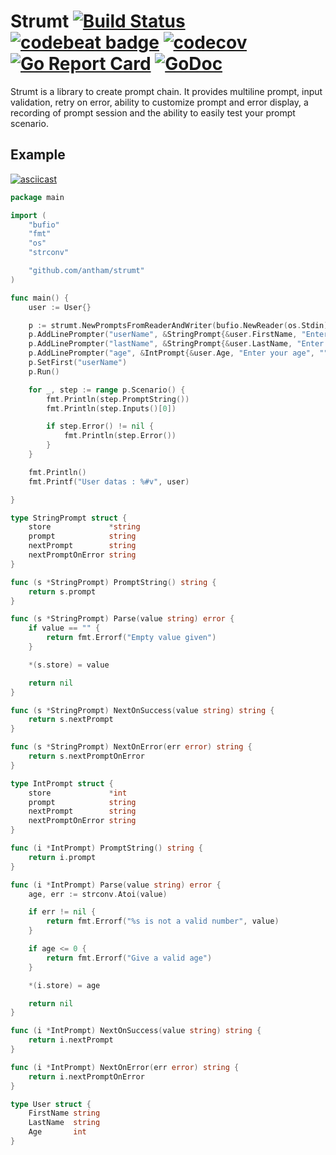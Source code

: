 Strumt [![Build Status](https://travis-ci.org/antham/strumt.svg?branch=master)](https://travis-ci.org/antham/strumt) [![codebeat badge](https://codebeat.co/badges/b34ccbae-d879-4105-a727-9c9720ec9544)](https://codebeat.co/projects/github-com-antham-strumt-master) [![codecov](https://codecov.io/gh/antham/strumt/branch/master/graph/badge.svg)](https://codecov.io/gh/antham/strumt) [![Go Report Card](https://goreportcard.com/badge/github.com/antham/strumt)](https://goreportcard.com/report/github.com/antham/strumt) [![GoDoc](https://godoc.org/github.com/antham/strumt?status.svg)](http://godoc.org/github.com/antham/strumt)
=======

Strumt is a library to create prompt chain. It provides multiline prompt, input validation, retry on error, ability to customize prompt and error display, a recording of prompt session and the ability to easily test your prompt scenario.

## Example

[![asciicast](https://asciinema.org/a/126121.png)](https://asciinema.org/a/126121)

```go
package main

import (
    "bufio"
    "fmt"
    "os"
    "strconv"

    "github.com/antham/strumt"
)

func main() {
    user := User{}

    p := strumt.NewPromptsFromReaderAndWriter(bufio.NewReader(os.Stdin), os.Stdout)
    p.AddLinePrompter("userName", &StringPrompt{&user.FirstName, "Enter your first name", "lastName", "userName"})
    p.AddLinePrompter("lastName", &StringPrompt{&user.LastName, "Enter your last name", "age", "lastName"})
    p.AddLinePrompter("age", &IntPrompt{&user.Age, "Enter your age", "", "age"})
    p.SetFirst("userName")
    p.Run()

    for _, step := range p.Scenario() {
        fmt.Println(step.PromptString())
        fmt.Println(step.Inputs()[0])

        if step.Error() != nil {
            fmt.Println(step.Error())
        }
    }

    fmt.Println()
    fmt.Printf("User datas : %#v", user)

}

type StringPrompt struct {
    store             *string
    prompt            string
    nextPrompt        string
    nextPromptOnError string
}

func (s *StringPrompt) PromptString() string {
    return s.prompt
}

func (s *StringPrompt) Parse(value string) error {
    if value == "" {
        return fmt.Errorf("Empty value given")
    }

    *(s.store) = value

    return nil
}

func (s *StringPrompt) NextOnSuccess(value string) string {
    return s.nextPrompt
}

func (s *StringPrompt) NextOnError(err error) string {
    return s.nextPromptOnError
}

type IntPrompt struct {
    store             *int
    prompt            string
    nextPrompt        string
    nextPromptOnError string
}

func (i *IntPrompt) PromptString() string {
    return i.prompt
}

func (i *IntPrompt) Parse(value string) error {
    age, err := strconv.Atoi(value)

    if err != nil {
        return fmt.Errorf("%s is not a valid number", value)
    }

    if age <= 0 {
        return fmt.Errorf("Give a valid age")
    }

    *(i.store) = age

    return nil
}

func (i *IntPrompt) NextOnSuccess(value string) string {
    return i.nextPrompt
}

func (i *IntPrompt) NextOnError(err error) string {
    return i.nextPromptOnError
}

type User struct {
    FirstName string
    LastName  string
    Age       int
}
```
